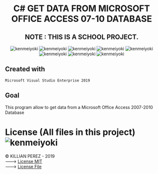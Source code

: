 <h1 align="center"> C# GET DATA FROM MICROSOFT OFFICE ACCESS 07-10 DATABASE </h1>

<h2 align="center"> NOTE : THIS IS A SCHOOL PROJECT. </h2>

<p align="center">
  <img src="https://img.shields.io/badge/status-NOT%20MAINTENED-green.svg?style=plastic" alt="kenmeiyoki" />
  <img src="https://img.shields.io/badge/last%20update-2021--02--01-informational?style=plastic" alt="kenmeiyoki" />
  <img src="https://img.shields.io/github/issues/Kenmeiyoki/csharp-schoolproject-get-data-from-database?style=plastic" alt="kenmeiyoki" />
  <img src="https://img.shields.io/github/release/Kenmeiyoki/csharp-schoolproject-get-data-from-database?style=plastic" alt="kenmeiyoki" />
  <img src="https://img.shields.io/github/forks/Kenmeiyoki/csharp-schoolproject-get-data-from-database?style=plastic" alt="kenmeiyoki" />
  <img src="https://img.shields.io/github/stars/Kenmeiyoki/csharp-schoolproject-get-data-from-database?style=plastic" alt="kenmeiyoki" />
  <img src="https://img.shields.io/github/license/Kenmeiyoki/csharp-schoolproject-get-data-from-database?style=plastic" alt="kenmeiyoki" />
  <img src="https://img.shields.io/badge/Made%20with-PYTHON%203.9-1f425f?style=plastic" alt="kenmeiyoki" />
</p>

## Created with
```
Microsoft Visual Studio Enterprise 2019
```

## Goal
This program allow to get data from a Microsoft Office Access 2007-2010 Database

# License (All files in this project)  <img src="https://img.shields.io/github/license/Kenmeiyoki/periodic-send-image-album-telegram?style=plastic" alt="kenmeiyoki" />
© KILLIAN PEREZ - 2019 <BR/>
---> [License MIT](https://lbesson.mit-license.org/)<BR/>
---> [License File](LICENSE)
